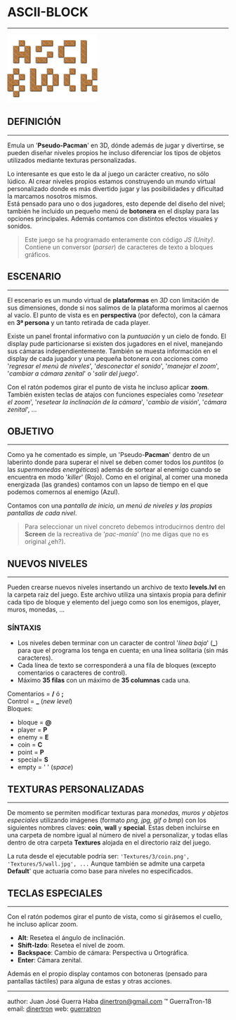 # ASCII-BLOCK
  -----------
  [![ASCII-Block logo](logo.png "ASCII-Block GitHub page")](http://guerratron.github.io/ascii-block "ASCII-Block page")
 
## DEFINICIÓN
   ----------
  Emula un '**Pseudo-Pacman**' en 3D, dónde además de jugar y divertirse, se pueden diseñar niveles propios he incluso diferenciar los tipos de objetos utilizados mediante texturas personalizadas.  
  
  Lo interesante es que esto le da al juego un carácter creativo, no sólo lúdico. Al crear niveles propios estamos construyendo un mundo virtual personalizado donde es más divertido jugar y las posibilidades y dificultad la marcamos nosotros mismos.  
  Está pensado para uno o dos jugadores, esto depende del diseño del nivel; también he incluido un pequeño menú de **botonera** en el display para las opciones principales. Además contamos con distintos efectos visuales y sonidos. 
  
  > Este juego se ha programado enteramente con código *JS (Unity)*. Contiene un conversor (*parser*) de caracteres de texto a bloques gráficos.  
  
## ESCENARIO
   ----------
   El escenario es un mundo virtual de **plataformas** en *3D* con limitación de sus dimensiones, donde si nos salimos de la plataforma morimos al caernos al vacío. El punto de vista es en **perspectiva** (por defecto), con la cámara en **3ª persona** y un tanto retirada de cada player.  
   
   Existe un panel frontal informativo con la *puntuación* y un cielo de fondo. El display pude particionarse si existen dos jugadores en el nivel, manejando sus cámaras independientemente.  También se muesta información en el display de cada jugador y una pequeña botonera con acciones como '*regresar el menú de niveles*', '*desconectar el sonido*', '*manejar el zoom*', '*cambiar a cámara zenital*' o '*salir del juego*'.
   
   Con el ratón podemos girar el punto de vista he incluso aplicar **zoom**. También existen teclas de atajos con funciones especiales como '*resetear el zoom*', '*resetear la inclinación de la cámara*', '*cambio de visión*', '*cámara zenital*', ...
  
## OBJETIVO
   --------
  Como ya he comentado es simple, un 'Pseudo-**Pacman**' dentro de un laberinto donde para superar el nivel se deben comer todos los *puntitos* (o las *supermonedas energéticas*) además de sortear al enemigo cuando se encuentra en modo '*killer*' (Rojo). Como en el original, al comer una moneda energizada (las grandes) contamos con un lapso de tiempo en el que podemos comernos al enemigo (Azul).  
  
  Contamos con una *pantalla de inicio, un menú de niveles y las propias pantallas de cada nivel*. 

>Para seleccionar un nivel concreto debemos introducirnos dentro del **Screen** de la recreativa de '*pac-manía*' (no me digas que no es original ¿eh?).
  
## NUEVOS NIVELES
   --------------
   Pueden crearse nuevos niveles insertando un archivo de texto **levels.lvl** en la carpeta raiz del juego. Este archivo utiliza una sintaxis propia para definir cada tipo de bloque y elemento del juego como son los enemigos, player, muros, monedas, ...
   
### SÍNTAXIS
   - Los niveles deben terminar con un caracter de control '*línea baja*' (**_**) para que el programa los tenga en cuenta; en una línea solitaria (sin más caracteres).
   - Cada línea de texto se corresponderá a una fila de bloques (excepto comentarios o caracteres de control).
   - Máximo **35 filas** con un máximo de **35 columnas** cada una.  
    
 Comentarios = **/** ó **;**  
 Control     = **_** (*new level*)  
 Bloques:  
 +   bloque = **@**  
 +   player = **P**  
 +   enemy  = **E**  
 +   coin   = **C**  
 +   point  = **P**  
 +   special= **S**  
 +   empty  = ' ' (*space*)  
   
## TEXTURAS PERSONALIZADAS
   -----------------------
   De momento se permiten modificar texturas para *monedas, muros y objetos especiales* utilizando imágenes (formato *png, jpg, gif o bmp*) con los siguientes nombres claves: **coin**, **wall** y **special**. Estas deben incluirse en una carpeta de nombre igual al número de nivel a personalizar, y todas ellas dentro de otra carpeta **Textures** alojada en el directorio raiz del juego.
   
   La ruta desde el ejecutable podría ser: `'Textures/3/coin.png', 'Textures/5/wall.jpg', ...` Aunque también se admite una carpeta **Default**' que actuaría como base para niveles no especificados.
 
## TECLAS ESPECIALES
   -----------------
   Con el ratón podemos girar el punto de vista, como si girásemos el cuello, he incluso aplicar zoom.
   
   - **Alt**: Resetea el ángulo de inclinación.
   - **Shift-Izdo**: Resetea el nivel de zoom.
   - **Backspace**: Cambio de cámara: Perspectiva u Ortográfica.
   - **Enter**: Cámara zenital.
   
   Además en el propio display contamos con botoneras (pensado para pantallas táctiles) para alguna de estas y otras acciones.
 
---------------------------

author: Juan José Guerra Haba <dinertron@gmail.com> &trade; GuerraTron-18 
email: [dinertron]
web: [guerratron]


[//]: # (These are reference links used in the body of this note and get stripped out when the markdown processor does its job. There is no need to format nicely because it shouldn't be seen. Thanks SO - http://stackoverflow.com/questions/4823468/store-comments-in-markdown-syntax)

   [dinertron]: <mailto:dinertron@gmail.com>
   [guerraTron]: <http://github.guerratron.io/>
